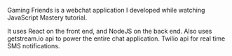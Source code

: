 Gaming Friends is a webchat application I developed while watching JavaScript Mastery tutorial.

It uses React on the front end, and NodeJS on the back end. Also uses getstream.io api to power the entire chat application. Twilio api for real time SMS notifications.
